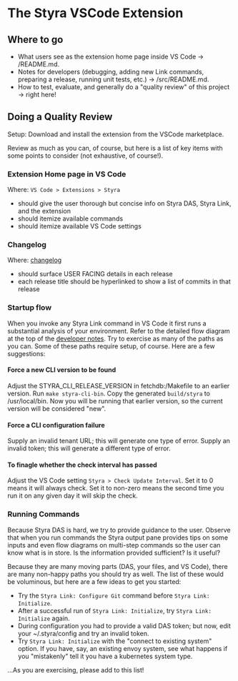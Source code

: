 # The Styra VSCode Extension

## Where to go

- What users see as the extension home page inside VS Code -> /README.md.
- Notes for developers (debugging, adding new Link commands, preparing a release, running unit tests, etc.) -> /src/README.md.
- How to test, evaluate, and generally do a "quality review" of this project -> right here!

## Doing a Quality Review

Setup: Download and install the extension from the VSCode marketplace.

Review as much as you can, of course, but here is a list of key items with some points to consider (not exhaustive, of course!).

### Extension Home page in VS Code

Where: `VS Code > Extensions > Styra`

- should give the user thorough but concise info on Styra DAS, Styra Link, and the extension
- should itemize available commands
- should itemize available VS Code settings

### Changelog

Where: [changelog](https://github.com/StyraInc/vscode-styra/blob/main/CHANGELOG.md)

- should surface USER FACING details in each release
- each release title should be hyperlinked to show a list of commits in that release

### Startup flow

When you invoke any Styra Link command in VS Code it first runs a substantial analysis of your environment.
Refer to the detailed flow diagram at the top of the [developer notes](https://github.com/StyraInc/vscode-styra/blob/main/src/README.md).
Try to exercise as many of the paths as you can.
Some of these paths require setup, of course. Here are a few suggestions:

#### Force a new CLI version to be found

Adjust the STYRA_CLI_RELEASE_VERSION in fetchdb:/Makefile to an earlier version.
Run `make styra-cli-bin`.
Copy the generated `build/styra` to /usr/local/bin.
Now you will be running that earlier version, so the current version will be considered "new".

#### Force a CLI configuration failure

Supply an invalid tenant URL; this will generate one type of error.
Supply an invalid token; this will generate a different type of error.

#### To finagle whether the check interval has passed

Adjust the VS Code setting `Styra > Check Update Interval`.
Set it to 0 means it will always check.
Set it to non-zero means the second time you run it on any given day it will skip the check.

### Running Commands

Because Styra DAS is hard, we try to provide guidance to the user.
Observe that when you run commands the Styra output pane provides tips on some inputs
and even flow diagrams on multi-step commands so the user can know what is in store.
Is the information provided sufficient? Is it useful?

Because they are many moving parts (DAS, your files, and VS Code), there are many non-happy paths
you should try as well. The list of these would be voluminous, but here are a few ideas to get you started:

- Try the `Styra Link: Configure Git` command before `Styra Link: Initialize`.
- After a successful run of `Styra Link: Initialize`, try `Styra Link: Initialize` again.
- During configuration you had to provide a valid DAS token; but now, edit your ~/.styra/config and try an invalid token.
- Try `Styra Link: Initialize` with the "connect to existing system" option. If you have, say, an existing envoy system, see what happens if you "mistakenly" tell it you have a kubernetes system type.

...As you are exercising, please add to this list!
